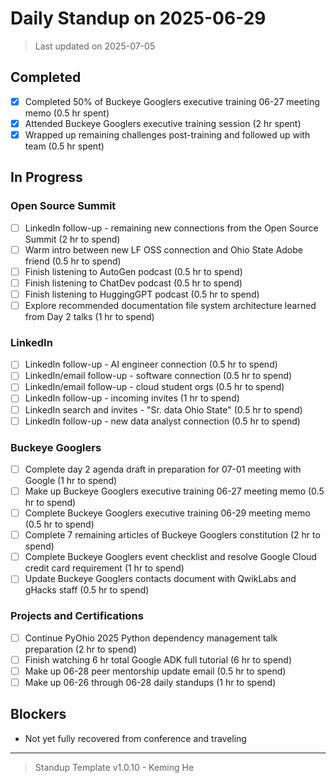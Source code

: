 # Daily Standup on 2025-06-29

> Last updated on 2025-07-05

## Completed

- [x] Completed 50% of Buckeye Googlers executive training 06-27 meeting memo (0.5 hr spent)
- [x] Attended Buckeye Googlers executive training session (2 hr spent)
- [x] Wrapped up remaining challenges post-training and followed up with team (0.5 hr spent)

## In Progress

### Open Source Summit

- [ ] LinkedIn follow-up - remaining new connections from the Open Source Summit (2 hr to spend)
- [ ] Warm intro between new LF OSS connection and Ohio State Adobe friend (0.5 hr to spend)
- [ ] Finish listening to AutoGen podcast (0.5 hr to spend)
- [ ] Finish listening to ChatDev podcast (0.5 hr to spend)
- [ ] Finish listening to HuggingGPT podcast (0.5 hr to spend)
- [ ] Explore recommended documentation file system architecture learned from Day 2 talks (1 hr to spend)

### LinkedIn

- [ ] LinkedIn follow-up - AI engineer connection (0.5 hr to spend)
- [ ] LinkedIn/email follow-up - software connection (0.5 hr to spend)
- [ ] LinkedIn/email follow-up - cloud student orgs (0.5 hr to spend)
- [ ] LinkedIn follow-up - incoming invites (1 hr to spend)
- [ ] LinkedIn search and invites - "Sr. data Ohio State" (0.5 hr to spend)
- [ ] LinkedIn follow-up - new data analyst connection (0.5 hr to spend)

### Buckeye Googlers

- [ ] Complete day 2 agenda draft in preparation for 07-01 meeting with Google (1 hr to spend)
- [ ] Make up Buckeye Googlers executive training 06-27 meeting memo (0.5 hr to spend)
- [ ] Complete Buckeye Googlers executive training 06-29 meeting memo (0.5 hr to spend)
- [ ] Complete 7 remaining articles of Buckeye Googlers constitution (2 hr to spend)
- [ ] Complete Buckeye Googlers event checklist and resolve Google Cloud credit card requirement (1 hr to spend)
- [ ] Update Buckeye Googlers contacts document with QwikLabs and gHacks staff (0.5 hr to spend)

### Projects and Certifications

- [ ] Continue PyOhio 2025 Python dependency management talk preparation (2 hr to spend)
- [ ] Finish watching 6 hr total Google ADK full tutorial (6 hr to spend)
- [ ] Make up 06-28 peer mentorship update email (0.5 hr to spend)
- [ ] Make up 06-26 through 06-28 daily standups (1 hr to spend)

## Blockers

- Not yet fully recovered from conference and traveling

---

> Standup Template v1.0.10 - Keming He
